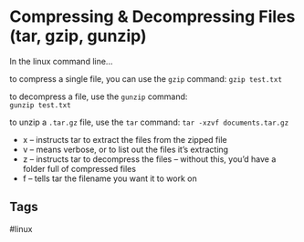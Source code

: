 # Compressing & Decompressing Files (tar, gzip, gunzip)

In the linux command line...  

to compress a single file, you can use the `gzip` command:
`gzip test.txt`  

to decompress a file, use the `gunzip` command:  
`gunzip test.txt`  

to unzip a `.tar.gz` file, use the `tar` command:
`tar -xzvf documents.tar.gz`  

* x – instructs tar to extract the files from the zipped file  
* v – means verbose, or to list out the files it’s extracting  
* z – instructs tar to decompress the files – without this, you’d have a folder full of compressed files  
* f – tells tar the filename you want it to work on  

## Tags
#linux
